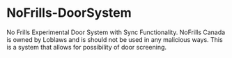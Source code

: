 # NoFrills-DoorSystem
No Frills Experimental Door System with Sync Functionality. NoFrills Canada is owned by Loblaws and is should not be used in any malicious ways. This is a system that allows for possibility of door screening. 
